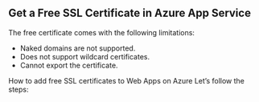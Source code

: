 ## Get a Free SSL Certificate in Azure App Service
The free certificate comes with the following limitations:
-	Naked domains are not supported.
-	Does not support wildcard certificates.
-	Cannot export the certificate.

How to add free SSL certificates to Web Apps on Azure
Let’s follow the steps: 
